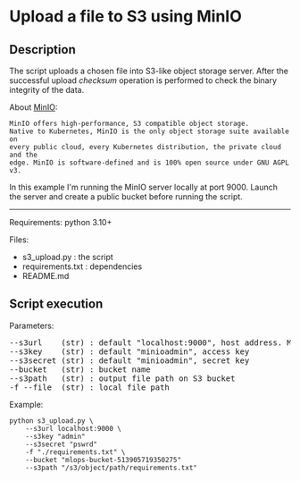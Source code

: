 # Upload a file to S3 using MinIO

## Description
The script uploads a chosen file into S3-like object storage server.
After the successful upload *checksum* operation is performed to check the binary integrity of the data.

About [MinIO](https://min.io/):
```
MinIO offers high-performance, S3 compatible object storage.
Native to Kubernetes, MinIO is the only object storage suite available on
every public cloud, every Kubernetes distribution, the private cloud and the
edge. MinIO is software-defined and is 100% open source under GNU AGPL v3.
```

In this example I'm running the MinIO server locally at port 9000. 
Launch the server and create a public bucket before running the script.

--------------------------------
Requirements: python 3.10+

Files:
- s3_upload.py : the script
- requirements.txt : dependencies
- README.md

## Script execution

Parameters: 
<pre>
--s3url    (str) : default "localhost:9000", host address. MioIO accepts "host:port" format
--s3key    (str) : default "minioadmin", access key
--s3secret (str) : default "minioadmin", secret key
--bucket   (str) : bucket name
--s3path   (str) : output file path on S3 bucket
-f --file  (str) : local file path
</pre> 

Example:
```
python s3_upload.py \
    --s3url localhost:9000 \
    --s3key "admin"
    --s3secret "pswrd"
    -f "./requirements.txt" \
    --bucket "mlops-bucket-513905719350275"
    --s3path "/s3/object/path/requirements.txt"
```
